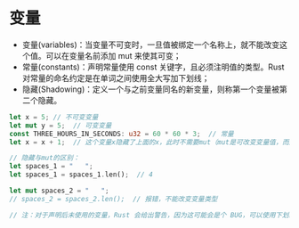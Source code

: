# 变量
- 变量(variables)：当变量不可变时，一旦值被绑定一个名称上，就不能改变这个值。可以在变量名前添加 mut 来使其可变；
- 常量(constants)：声明常量使用 const 关键字，且必须注明值的类型。Rust 对常量的命名约定是在单词之间使用全大写加下划线；
- 隐藏(Shadowing)：定义一个与之前变量同名的新变量，则称第一个变量被第二个隐藏。

```rust
let x = 5; // 不可变变量
let mut y = 5;  // 可变变量
const THREE_HOURS_IN_SECONDS: u32 = 60 * 60 * 3;  // 常量
let x = x + 1;  // 这个变量x隐藏了上面的x，此时不需要mut（mut是可改变变量值，而隐藏是创建新的变量）

// 隐藏与mut的区别：
let spaces_1 = "   ";
let spaces_1 = spaces_1.len();  // 4

let mut spaces_2 = "   ";
// spaces_2 = spaces_2.len();  // 报错，不能改变变量类型

// 注：对于声明后未使用的变量，Rust 会给出警告，因为这可能会是个 BUG，可以使用下划线开头避免警告，如 `_x`。
```